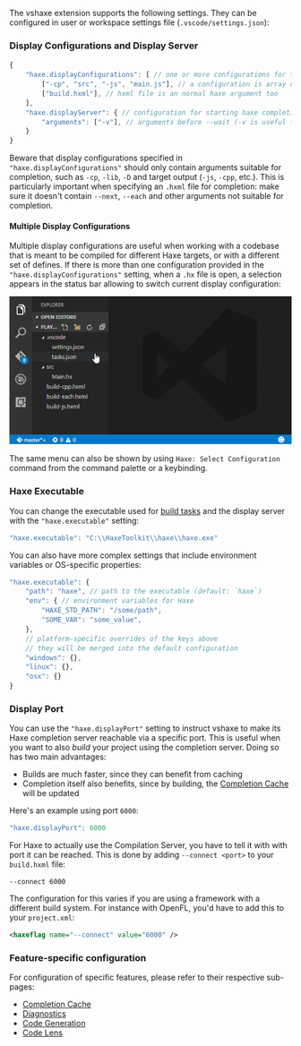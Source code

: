 The vshaxe extension supports the following settings. They can be configured in user or workspace settings file (`.vscode/settings.json`):

### Display Configurations and Display Server

```js
{
    "haxe.displayConfigurations": [ // one or more configurations for the haxe completion server
        ["-cp", "src", "-js", "main.js"], // a configuration is array of arguments passed to the completion server
        ["build.hxml"], // hxml file is an normal haxe argument too
    ],
    "haxe.displayServer": { // configuration for starting haxe completion server itself
        "arguments": ["-v"], // arguments before --wait (-v is useful for debugging)
    }
}
```

Beware that display configurations specified in `"haxe.displayConfigurations"` should only contain arguments suitable for
completion, such as `-cp`, `-lib`, `-D` and target output (`-js`, `-cpp`, etc.). This is particularly important when
specifying an `.hxml` file for completion: make sure it doesn't contain `--next`, `--each` and other arguments
not suitable for completion.

#### Multiple Display Configurations

Multiple display configurations are useful when working with a codebase that is meant
to be compiled for different Haxe targets, or with a different set of defines. If
there is more than one configuration provided in the `"haxe.displayConfigurations"` setting,
when a `.hx` file is open, a selection appears in the status bar allowing to switch current
display configuration:

![](images/configuration/configs.gif)

The same menu can also be shown by using `Haxe: Select Configuration` command from the command palette or a keybinding.

### Haxe Executable

You can change the executable used for [build tasks](/vshaxe/vshaxe/wiki/Build-Tasks) and the display server with the `"haxe.executable"` setting:

```js
"haxe.executable": "C:\\HaxeToolkit\\haxe\\haxe.exe"
```

You can also have more complex settings that include environment variables or OS-specific properties:

```js
"haxe.executable": {
    "path": "haxe", // path to the executable (default: `haxe`)
    "env": { // environment variables for Haxe
        "HAXE_STD_PATH": "/some/path",
        "SOME_VAR": "some_value",
    },
    // platform-specific overrides of the keys above
    // they will be merged into the default configuration
    "windows": {},
    "linux": {},
    "osx": {}
}
```

### Display Port

You can use the `"haxe.displayPort"` setting to instruct vshaxe to make its Haxe completion server reachable via a specific port. This is useful when you want to also _build_ your project using the completion server. Doing so has two main advantages:

- Builds are much faster, since they can benefit from caching
- Completion itself also benefits, since by building, the [Completion Cache](/vshaxe/vshaxe/wiki/Completion-Cache) will be updated

Here's an example using port `6000`:

```js
"haxe.displayPort": 6000
```

For Haxe to actually use the Compilation Server, you have to tell it with with port it can be reached. This is done by adding `--connect <port>` to your `build.hxml` file:

```
--connect 6000
```

The configuration for this varies if you are using a framework with a different build system. For instance with OpenFL, you'd have to add this to your `project.xml`:

```xml
<haxeflag name="--connect" value="6000" />
```

### Feature-specific configuration

For configuration of specific features, please refer to their respective sub-pages:

- [Completion Cache](/vshaxe/vshaxe/wiki/Completion-Cache#how-do-i-disable-it)
- [Diagnostics](/vshaxe/vshaxe/wiki/Diagnostics#configuration)
- [Code Generation](/vshaxe/vshaxe/wiki/Code-Generation#configuration)
- [Code Lens](/vshaxe/vshaxe/wiki/Code-Lens)